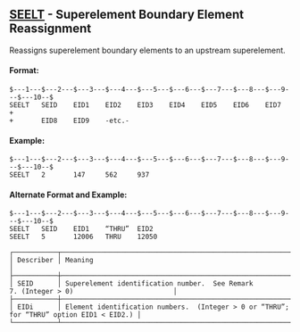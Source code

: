 ## [SEELT](https://help.hexagonmi.com/bundle/MSC_Nastran_2022.4/page/Nastran_Combined_Book/qrg/bulkqrs/TOC.SEELT.xhtml) - Superelement Boundary Element Reassignment

Reassigns superelement boundary elements to an upstream superelement.

#### Format:

```nastran
$---1---$---2---$---3---$---4---$---5---$---6---$---7---$---8---$---9---$---10--$
SEELT   SEID    EID1    EID2    EID3    EID4    EID5    EID6    EID7    +       
+       EID8    EID9    -etc.-                                                  
```

#### Example:

```nastran
$---1---$---2---$---3---$---4---$---5---$---6---$---7---$---8---$---9---$---10--$
SEELT   2       147     562     937                                             
```

#### Alternate Format and Example:

```nastran
$---1---$---2---$---3---$---4---$---5---$---6---$---7---$---8---$---9---$---10--$
SEELT   SEID    EID1    “THRU”  EID2                                            
SEELT   5       12006   THRU    12050                                           
```

```text
┌───────────┬──────────────────────────────────────────────────────────────────────────────────────────┐
│ Describer │ Meaning                                                                                  │
├───────────┼──────────────────────────────────────────────────────────────────────────────────────────┤
│ SEID      │ Superelement identification number.  See Remark 7. (Integer > 0)                         │
├───────────┼──────────────────────────────────────────────────────────────────────────────────────────┤
│ EIDi      │ Element identification numbers.  (Integer > 0 or “THRU”; for “THRU” option EID1 < EID2.) │
└───────────┴──────────────────────────────────────────────────────────────────────────────────────────┘
```
